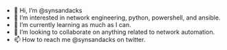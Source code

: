 - 👋 Hi, I’m @synsandacks
- 👀 I’m interested in network engineering, python, powershell, and ansible.
- 🌱 I’m currently learning as much as I can.
- 💞️ I’m looking to collaborate on anything related to network automation.
- 📫 How to reach me @synsandacks on twitter.

<!---
synsandacks/synsandacks is a ✨ special ✨ repository because its `README.md` (this file) appears on your GitHub profile.
You can click the Preview link to take a look at your changes.
--->
